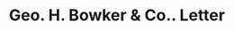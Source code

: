---
doi: 10.7916/D8XS76DV
date_other: '1900'
date_other_textual: 1900-1909
form: correspondence
genre:
- Letters (correspondence)
name:
- Geo. H. Bowker & Co.
object_in_context_url: https://biggert.cul.columbia.edu/items/view/ave_biggert_00082
subject_hierarchical_geographic:
- Meriden, Connecticut, United States
subject_name:
- Geo. H. Bowker & Co.
title: Geo. H. Bowker & Co.. Letter
sort_title: Geo. H. Bowker & Co.. Letter
call_number: ave_biggert_00082
coordinates:
- 41.53666666666666,-72.79472222222222
pid: ave_biggert_00082
identifiers: ave_biggert_00082
thumbnail: https://derivativo-2.library.columbia.edu/iiif/2/ldpd:342732/full/!256,256/0/native.jpg
permalink: "/items/ave_biggert_00082/"
layout: iiif-image-page
---